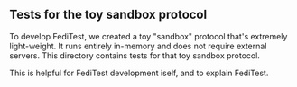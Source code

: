 ## Tests for the toy sandbox protocol

To develop FediTest, we created a toy "sandbox" protocol that's extremely light-weight. It runs entirely in-memory and does not require external servers. This directory contains tests for that toy sandbox protocol.

This is helpful for FediTest development iself, and to explain FediTest.

